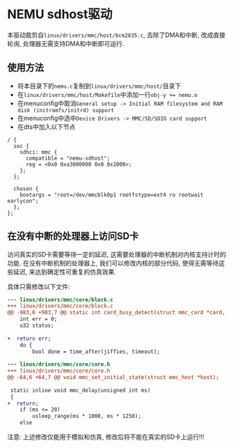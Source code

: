
# NEMU sdhost驱动

本驱动裁剪自`linux/drivers/mmc/host/bcm2835.c`, 去除了DMA和中断, 改成直接轮询, 处理器无需支持DMA和中断即可运行.

## 使用方法

* 将本目录下的`nemu.c`复制到`linux/drivers/mmc/host/`目录下
* 在`linux/drivers/mmc/host/Makefile`中添加一行`obj-y += nemu.o`
* 在menuconfig中取消`General setup -> Initial RAM filesystem and RAM disk (initramfs/initrd) support`
* 在menuconfig中选中`Device Drivers -> MMC/SD/SDIO card support`
* 在dts中加入以下节点
```
/ {
  soc {
    sdhci: mmc {
      compatible = "nemu-sdhost";
      reg = <0x0 0xa3000000 0x0 0x1000>;
    };
  };

  chosen {
    bootargs = "root=/dev/mmcblk0p1 rootfstype=ext4 ro rootwait earlycon";
  };
};
```

## 在没有中断的处理器上访问SD卡

访问真实的SD卡需要等待一定的延迟, 这需要处理器的中断机制对内核支持计时的功能.
在没有中断机制的处理器上, 我们可以修改内核的部分代码, 使得无需等待这些延迟,
来达到确定性可重复的仿真效果.

具体只需修改以下文件:
```diff
--- linux/drivers/mmc/core/block.c
+++ linux/drivers/mmc/core/block.c
@@ -983,6 +983,7 @@ static int card_busy_detect(struct mmc_card *card, unsigned int timeout_ms,
 	int err = 0;
 	u32 status;
 
+  return err;
 	do {
 		bool done = time_after(jiffies, timeout);
 
--- linux/drivers/mmc/core/core.h
+++ linux/drivers/mmc/core/core.h
@@ -64,6 +64,7 @@ void mmc_set_initial_state(struct mmc_host *host);
 
 static inline void mmc_delay(unsigned int ms)
 {
+  return;
 	if (ms <= 20)
 		usleep_range(ms * 1000, ms * 1250);
 	else
```

注意: 上述修改仅能用于模拟和仿真, 修改后将不能在真实的SD卡上运行!!!
